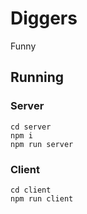 # Diggers

Funny

## Running

### Server

```
cd server
npm i
npm run server
```

### Client


```
cd client
npm run client
```
